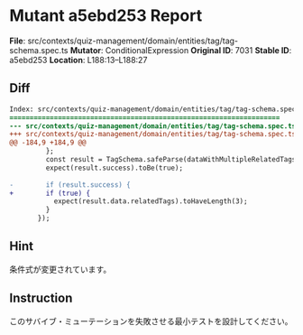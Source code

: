 # Mutant a5ebd253 Report

**File**: src/contexts/quiz-management/domain/entities/tag/tag-schema.spec.ts
**Mutator**: ConditionalExpression
**Original ID**: 7031
**Stable ID**: a5ebd253
**Location**: L188:13–L188:27

## Diff

```diff
Index: src/contexts/quiz-management/domain/entities/tag/tag-schema.spec.ts
===================================================================
--- src/contexts/quiz-management/domain/entities/tag/tag-schema.spec.ts	original
+++ src/contexts/quiz-management/domain/entities/tag/tag-schema.spec.ts	mutated #7031
@@ -184,9 +184,9 @@
         };
         const result = TagSchema.safeParse(dataWithMultipleRelatedTags);
         expect(result.success).toBe(true);
 
-        if (result.success) {
+        if (true) {
           expect(result.data.relatedTags).toHaveLength(3);
         }
       });
```

## Hint

条件式が変更されています。

## Instruction

このサバイブ・ミューテーションを失敗させる最小テストを設計してください。

